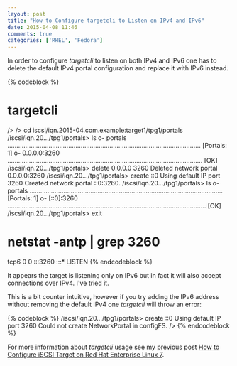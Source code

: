 ```yaml
---
layout: post
title: "How to Configure targetcli to Listen on IPv4 and IPv6"
date: 2015-04-08 11:46
comments: true
categories: ['RHEL', 'Fedora']
---
```


In order to configure *targetcli* to listen on both IPv4 and IPv6 one has to
delete the default IPv4 portal configuration and replace it with IPv6 instead.

{% codeblock %}
# targetcli 
/>
/> cd iscsi/iqn.2015-04.com.example:target1/tpg1/portals
/iscsi/iqn.20.../tpg1/portals> ls
o- portals ............................................................................................................ [Portals: 1]
  o- 0.0.0.0:3260 ............................................................................................................. [OK]
/iscsi/iqn.20.../tpg1/portals> delete 0.0.0.0 3260
Deleted network portal 0.0.0.0:3260
/iscsi/iqn.20.../tpg1/portals> create ::0
Using default IP port 3260
Created network portal ::0:3260.
/iscsi/iqn.20.../tpg1/portals> ls
o- portals ............................................................................................................ [Portals: 1]
  o- [::0]:3260 ............................................................................................................... [OK]
/iscsi/iqn.20.../tpg1/portals> exit

# netstat -antp | grep 3260
tcp6       0      0 :::3260                 :::*                    LISTEN 
{% endcodeblock %}

It appears the target is listening only on IPv6 but in fact it will
also accept connections over IPv4. I've tried it. 

This is a bit counter intuitive, however if you try adding the IPv6 address
without removing the default IPv4 one *targetcli* will throw an error:

{% codeblock %}
/iscsi/iqn.20.../tpg1/portals> create ::0
Using default IP port 3260
Could not create NetworkPortal in configFS.
/>
{% endcodeblock %}

For more information about *targetcli* usage see my previous post
[How to Configure iSCSI Target on Red Hat Enterprise Linux 7](/blog/2015/04/07/how-to-configure-iscsi-target-on-red-hat-enterprise-linux-7/).
